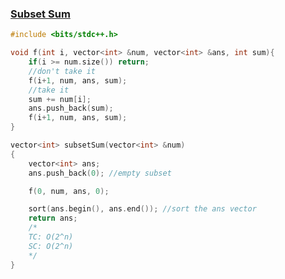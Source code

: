### [Subset Sum](https://www.codingninjas.com/codestudio/problems/subset-sum_8230859?challengeSlug=striver-sde-challenge&leftPanelTab=0)

```cpp
#include <bits/stdc++.h> 

void f(int i, vector<int> &num, vector<int> &ans, int sum){
    if(i >= num.size()) return;
    //don't take it
    f(i+1, num, ans, sum);
    //take it
    sum += num[i];
    ans.push_back(sum);
    f(i+1, num, ans, sum);
}

vector<int> subsetSum(vector<int> &num)
{
    vector<int> ans;
    ans.push_back(0); //empty subset

    f(0, num, ans, 0);

    sort(ans.begin(), ans.end()); //sort the ans vector
    return ans;
    /*
    TC: O(2^n)
    SC: O(2^n)
    */
}
```